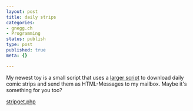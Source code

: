 ```yaml
---
layout: post
title: daily strips
categories:
- gnegg.ch
- Programming
status: publish
type: post
published: true
meta: {}

---
```

My newest toy is a small script that uses a <a href="http://dailystrips.sf.net">larger script</a> to download daily comic strips and send them as HTML-Messages to my mailbox. Maybe it's something for you too?

<a href="http://www.pilif.ch/stuff/stripget/index.php">stripget.php</a>
